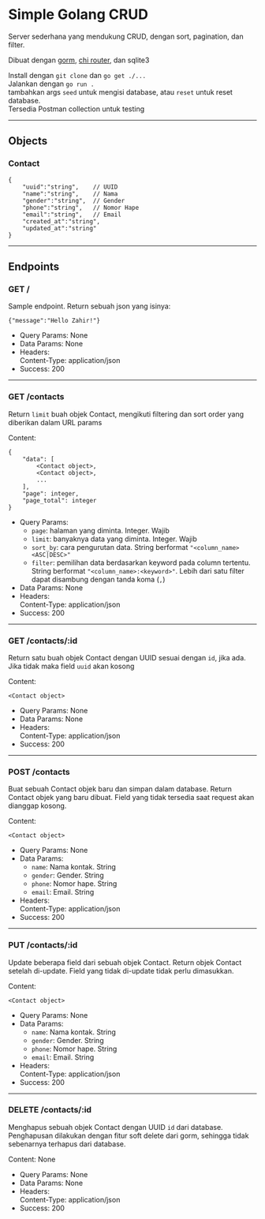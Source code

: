 # Simple Golang CRUD

Server sederhana yang mendukung CRUD, dengan sort, pagination, dan filter. 

Dibuat dengan [gorm](gorm.io), [chi router](https://github.com/go-chi/chi), dan sqlite3

Install dengan `git clone` dan `go get ./...`<br>
Jalankan dengan `go run .`<br>
tambahkan args `seed` untuk mengisi database, atau `reset` untuk reset database.<br>
Tersedia Postman collection untuk testing


---
## Objects

### Contact

```
{
    "uuid":"string",    // UUID
    "name":"string",    // Nama
    "gender":"string",  // Gender
    "phone":"string",   // Nomor Hape
    "email":"string",   // Email
    "created_at":"string",
    "updated_at":"string"
}
```
---
## Endpoints

### GET /

Sample endpoint. Return sebuah json yang isinya:

```
{"message":"Hello Zahir!"}
```
- Query Params: None
- Data Params: None
- Headers: <br>Content-Type: application/json
- Success: 200

---
### GET /contacts

Return `limit` buah objek Contact, mengikuti filtering dan sort order yang diberikan dalam URL params

Content:

```
{
    "data": [
        <Contact object>,
        <Contact object>,
        ...
    ],
    "page": integer,
    "page_total": integer
}
```
- Query Params:
  - `page`: halaman yang diminta. Integer. Wajib
  - `limit`: banyaknya data yang diminta. Integer. Wajib
  - `sort_by`: cara pengurutan data. String berformat `"<column_name> <ASC|DESC>"`
  - `filter`: pemilihan data berdasarkan keyword pada column tertentu. String berformat `"<column_name>:<keyword>"`. Lebih dari satu filter dapat disambung dengan tanda koma (`,`)
- Data Params: None
- Headers: <br>Content-Type: application/json
- Success: 200
---
### GET /contacts/:id

Return satu buah objek Contact dengan UUID sesuai dengan `id`, jika ada. Jika tidak maka field `uuid` akan kosong

Content:

```
<Contact object>
```
- Query Params: None
- Data Params: None
- Headers: <br>Content-Type: application/json
- Success: 200
---
### POST /contacts

Buat sebuah Contact objek baru dan simpan dalam database. Return Contact objek yang baru dibuat. Field yang tidak tersedia saat request akan dianggap kosong.

Content:

```
<Contact object>
```
- Query Params: None
- Data Params: 
  - `name`: Nama kontak. String
  - `gender`: Gender. String
  - `phone`: Nomor hape. String
  - `email`: Email. String
- Headers: <br>Content-Type: application/json
- Success: 200
---

### PUT /contacts/:id

Update beberapa field dari sebuah objek Contact. Return objek Contact setelah di-update. Field yang tidak di-update tidak perlu dimasukkan.

Content:

```
<Contact object>
```
- Query Params: None
- Data Params: 
  - `name`: Nama kontak. String
  - `gender`: Gender. String
  - `phone`: Nomor hape. String
  - `email`: Email. String
- Headers: <br>Content-Type: application/json
- Success: 200
---

### DELETE /contacts/:id

Menghapus sebuah objek Contact dengan UUID `id` dari database. Penghapusan dilakukan dengan fitur soft delete dari gorm, sehingga tidak sebenarnya terhapus dari database.

Content: None
- Query Params: None
- Data Params: None
- Headers: <br>Content-Type: application/json
- Success: 200